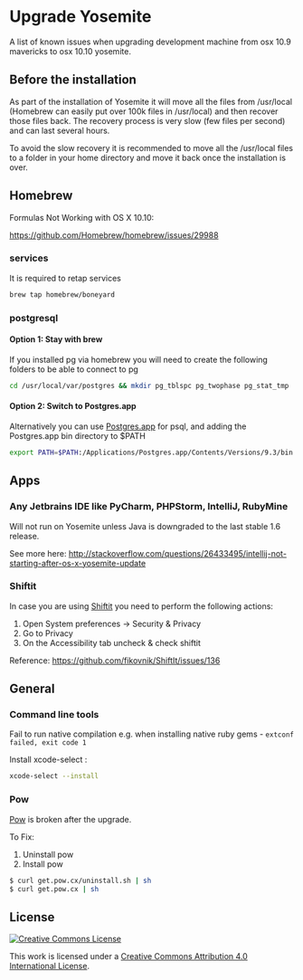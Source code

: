 # Upgrade Yosemite

A list of known issues when upgrading development machine from osx 10.9 mavericks to osx 10.10 yosemite.

## Before the installation

As part of the installation of Yosemite it will move all the files from /usr/local (Homebrew can easily put over 100k files in /usr/local) and then recover those files back. The recovery process is very slow (few files per second) and can last several hours.

To avoid the slow recovery it is recommended to move all the /usr/local files to a folder in your home directory and move it back once the installation is over.

## Homebrew 

Formulas Not Working with OS X 10.10:

https://github.com/Homebrew/homebrew/issues/29988

### services

It is required to retap services

```sh
brew tap homebrew/boneyard
```

### postgresql

#### Option 1: Stay with brew

If you installed pg via homebrew you will need to create the following folders to be able to connect to pg

```sh
cd /usr/local/var/postgres && mkdir pg_tblspc pg_twophase pg_stat_tmp
```

#### Option 2: Switch to Postgres.app

Alternatively you can use [Postgres.app](http://postgresapp.com/) for psql, and adding the Postgres.app bin directory to $PATH

```sh
export PATH=$PATH:/Applications/Postgres.app/Contents/Versions/9.3/bin
```

## Apps

### Any Jetbrains IDE like PyCharm, PHPStorm, IntelliJ, RubyMine

Will not run on Yosemite unless Java is downgraded to the last stable 1.6 release.

See more here: http://stackoverflow.com/questions/26433495/intellij-not-starting-after-os-x-yosemite-update

### Shiftit

In case you are using [Shiftit](https://github.com/fikovnik/ShiftIt) you need to perform the following actions:

1. Open System preferences -> Security & Privacy
2. Go to Privacy
3. On the Accessibility tab uncheck & check shiftit

Reference: https://github.com/fikovnik/ShiftIt/issues/136

## General

### Command line tools

Fail to run native compilation e.g. when installing native ruby gems - `extconf failed, exit code 1`

Install xcode-select :
```sh
xcode-select --install
```

### Pow
[Pow](http://pow.cx/) is broken after the upgrade.

To Fix:

1. Uninstall pow
2. Install pow

```sh
$ curl get.pow.cx/uninstall.sh | sh
$ curl get.pow.cx | sh
```

## License

[![Creative Commons License](http://i.creativecommons.org/l/by/4.0/88x31.png)](http://creativecommons.org/licenses/by/4.0/)

This work is licensed under a [Creative Commons Attribution 4.0 International License](http://creativecommons.org/licenses/by/4.0/).
